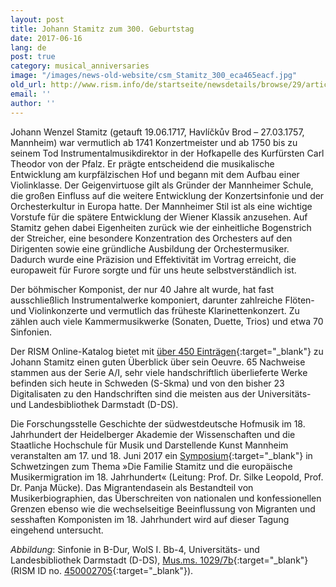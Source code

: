 ```yaml
---
layout: post
title: Johann Stamitz zum 300. Geburtstag
date: 2017-06-16
lang: de
post: true
category: musical_anniversaries
image: "/images/news-old-website/csm_Stamitz_300_eca465eacf.jpg"
old_url: http://www.rism.info/de/startseite/newsdetails/browse/29/article/64/johann-stamitz-at-300.html
email: ''
author: ''
---
```


Johann Wenzel Stamitz (getauft 19.06.1717, Havlíčkův Brod – 27.03.1757, Mannheim) war vermutlich ab 1741 Konzertmeister und ab 1750 bis zu seinem Tod Instrumentalmusikdirektor in der Hofkapelle des Kurfürsten Carl Theodor von der Pfalz. Er prägte entscheidend die musikalische Entwicklung am kurpfälzischen Hof und begann mit dem Aufbau einer Violinklasse. Der Geigenvirtuose gilt als Gründer der Mannheimer Schule, die großen Einfluss auf die weitere Entwicklung der Konzertsinfonie und der Orchesterkultur in Europa hatte. Der Mannheimer Stil ist als eine wichtige Vorstufe für die spätere Entwicklung der Wiener Klassik anzusehen. Auf Stamitz gehen dabei Eigenheiten zurück wie der einheitliche Bogenstrich der Streicher, eine besondere Konzentration des Orchesters auf den Dirigenten sowie eine gründliche Ausbildung der Orchestermusiker. Dadurch wurde eine Präzision und Effektivität im Vortrag erreicht, die europaweit für Furore sorgte und für uns heute selbstverständlich ist.

Der böhmischer Komponist, der nur 40 Jahre alt wurde, hat fast ausschließlich Instrumentalwerke komponiert, darunter zahlreiche Flöten- und Violinkonzerte und vermutlich das früheste Klarinettenkonzert. Zu zählen auch viele Kammermusikwerke (Sonaten, Duette, Trios) und etwa 70 Sinfonien.

Der RISM Online-Katalog bietet mit [über 450 Einträgen](https://opac.rism.info/metaopac/search?View=rism&View=rism&q=118752618&Language=en){:target="_blank"} zu Johann Stamitz einen guten Überblick über sein Oeuvre. 65 Nachweise stammen aus der Serie A/I, sehr viele handschriftlich überlieferte Werke befinden sich heute in Schweden (S-Skma) und von den bisher 23 Digitalisaten zu den Handschriften sind die meisten aus der Universitäts- und Landesbibliothek Darmstadt (D-DS).

Die Forschungsstelle Geschichte der südwestdeutsche Hofmusik im 18. Jahrhundert der Heidelberger Akademie der Wissenschaften und die Staatliche Hochschule für Musik und Darstellende Kunst Mannheim veranstalten am 17. und 18. Juni 2017 ein [Symposium](http://www.hof-musik.de/html/veranstaltungen.html){:target="_blank"} in Schwetzingen zum Thema »Die Familie Stamitz und die europäische Musikermigration im 18. Jahrhundert« (Leitung: Prof. Dr. Silke Leopold, Prof. Dr. Panja Mücke). Das Migrantendasein als Bestandteil von Musikerbiographien, das Überschreiten von nationalen und konfessionellen Grenzen ebenso wie die wechselseitige Beeinflussung von Migranten und sesshaften Komponisten im 18. Jahrhundert wird auf dieser Tagung eingehend untersucht.


_Abbildung_: Sinfonie in B-Dur, WolS I. Bb-4, Universitäts- und Landesbibliothek Darmstadt (D-DS), [Mus.ms. 1029/7b](http://tudigit.ulb.tu-darmstadt.de/show/Mus-Ms-1029-07b){:target="_blank"} (RISM ID no. [450002705](https://opac.rism.info/search?id=450002705&Language=en){:target="_blank"}).
